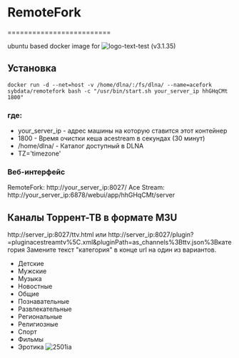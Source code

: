 # RemoteFork
=========================

ubuntu based docker image for ![logo-text-test](https://user-images.githubusercontent.com/24189833/36645710-3deca456-1a6d-11e8-8bf0-84f078703d8d.png) (v3.1.35)

## Установка
```
docker run -d --net=host -v /home/dlna/:/fs/dlna/ --name=acefork sybdata/remotefork bash -c "/usr/bin/start.sh your_server_ip hhGHqCMt 1800"
```

### где:
   * your_server_ip - адрес машины на которую ставится этот контейнер
   * 1800 - Время очистки кеша acestream в секундах (30 минут)
   * /home/dlna/ - Каталог доступный в DLNA
   * TZ='timezone'
   
### Веб-интерфейс

RemoteFork: http://your_server_ip:8027/
Ace Stream: http://your_server_ip:6878/webui/app/hhGHqCMt/server

## Каналы Торрент-ТВ в формате M3U
http://server_ip:8027/ttv.html 
или
http://server_ip:8027/plugin?=pluginacestreamtv%5C.xml&pluginPath=as_channels%3Bttv.json%3Bкатегория Замените текст "категория" в конце url на один из вариантов.

   * Детские
   * Мужские
   * Музыка
   * Новостные
   * Общие
   * Познавательные
   * Развлекательные
   * Региональные
   * Религиозные
   * Спорт
   * Фильмы
   * Эротика
![2501ia](https://user-images.githubusercontent.com/24189833/51752839-af61bc00-20b8-11e9-81e6-442cc2af3be9.gif)
